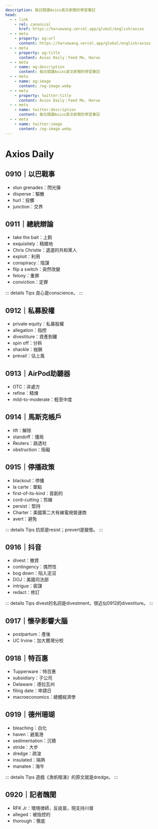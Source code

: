 ```yaml
---
description: 每日閱讀Axios英文新聞的學習筆記
head:
  - - link
    - rel: canonical
      href: https://haruowang.vercel.app/global/english/axios
  - - meta
    - property: og:url
      content: https://haruowang.vercel.app/global/english/axios
  - - meta
    - property: og:title
      content: Axios Daily｜Feed Me, Haruo
  - - meta
    - name: og:description
      content: 每日閱讀Axios英文新聞的學習筆記
  - - meta
    - name: og:image
      content: /og-image.webp
  - - meta
    - property: twitter:title
      content: Axios Daily｜Feed Me, Haruo
  - - meta
    - name: twitter:description
      content: 每日閱讀Axios英文新聞的學習筆記
  - - meta
    - name: twitter:image
      content: /og-image.webp
---
```


# Axios Daily

<p><Badge type="info" text="🌱 Seedlings" /></P>

## 0910｜以巴戰事
- stun grenades：閃光彈
- disperse：驅散
- hurl：投擲
- junction：交界

## 0911｜總統辯論
- take the bait：上鉤
- exquisitely：精緻地
- Chris Christie：退選的共和黨人
- exploit：利用
- conspiracy：陰謀
- flip a switch：突然改變
- felony：重罪
- conviction：定罪

::: details Tips
良心是conscience。
:::

## 0912｜私募股權
- private equity：私募股權
- allegation：指控
- divestiture：資產剝離
- spin off：分拆
- shackle：枷鎖
- prevail：佔上風

## 0913｜AirPod助聽器
- OTC：非處方
- refine：精煉
- mild-to-moderate：輕至中度

## 0914｜馬斯克帳戶
- lift：解除
- standoff：僵局
- Reuters：路透社
- obstruction：阻礙

## 0915｜停播政策
- blackout：停播
- la carte：單點
- first-of-its-kind：首創的
- cord-cutting：剪線
- persist：堅持
- Charter：美國第二大有線電視營運商
- avert：避免

::: details Tips
抗拒是resist；prevert是變態。
:::

## 0916｜抖音
- divest：撤資
- contingency：偶然性
- bog down：陷入泥沼
- DOJ：美國司法部
- intrigue：密謀
- redact：修訂

::: details Tips
divest的名詞是divestment，很近似0912的divestiture。
:::

## 0917｜懷孕影響大腦
- postpartum：產後
- UC Irvine：加大爾灣分校

## 0918｜特百惠
- Tupperware：特百惠
- subsidiary：子公司
- Delaware：德拉瓦州
- filing date：申請日
- macroeconomics：總體經濟學

## 0919｜德州珊瑚
- bleaching：白化
- haven：避風港
- sedimentation：沉積
- stride：大步
- dredge：疏浚
- insulated：隔熱
- manatee：海牛

::: details Tips
遊戲《漁帆暗湧》的原文就是dredge。
:::

## 0920｜記者醜聞
- RFK Jr：環境律師，反疫苗，現支持川普
- alleged：被指控的
- thorough：徹底